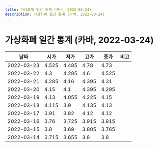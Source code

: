 ```yaml
---
title: 가상화폐 일간 통계 (카바, 2022-03-24)
description: 가상화폐 일간 통계 (카바, 2022-03-24)
---
```



가상화폐 일간 통계 (카바, 2022-03-24)
===

|날짜|시가|저가|고가|종가|비고|
|--|--|--|--|--|--|
|2022-03-23|4.525|4.485|4.78|4.73|    |
|2022-03-22|4.3|4.285|4.6|4.525|    |
|2022-03-21|4.285|4.16|4.395|4.31|    |
|2022-03-20|4.15|4.1|4.395|4.295|    |
|2022-03-19|4.13|4.055|4.225|4.15|    |
|2022-03-18|4.115|3.9|4.135|4.13|    |
|2022-03-17|3.91|3.82|4.12|4.12|    |
|2022-03-16|3.76|3.725|3.915|3.915|    |
|2022-03-15|3.8|3.69|3.805|3.765|    |
|2022-03-14|3.715|3.655|3.8|3.8|    |

